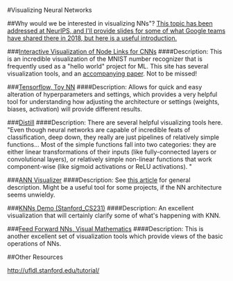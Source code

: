 #Visualizing Neural Networks

##Why would we be interested in visualizing NNs"? [This topic has been addressed at NeurIPS, and I'll provide slides for some of what Google teams have shared there in 2018, but here is a useful introduction.](https://www.analyticsvidhya.com/blog/2019/05/understanding-visualizing-neural-networks/)

###[Interactive Visualization of Node Links for CNNs](https://www.cs.ryerson.ca/~aharley/vis/fc/)
####Description: This is an incredible visualization of the MNIST number recognizer that is frequently used as a "hello world" project for ML.  This site has several visualization tools, and an [accompanying paper](https://www.cs.ryerson.ca/~aharley/vis/harley_vis_isvc15.pdf). Not to be missed!

###[Tensorflow, Toy NN](https://playground.tensorflow.org/)
####Description: Allows for quick and easy alteration of hyperparameters and settings, which provides a very helpful tool for understanding how adjusting the architecture or settings (weights, biases, activation) will provide different results.

###[Distill](https://distill.pub/2020/grand-tour/)
####Description: There are several helpful visualizing tools here. "Even though neural networks are capable of incredible feats of classification, deep down, they really are just pipelines of relatively simple functions... Most of the simple functions fall into two categories: they are either linear transformations of their inputs (like fully-connected layers or convolutional layers), or relatively simple non-linear functions that work component-wise (like sigmoid activations or ReLU activations). "

###[ANN Visualizer](https://github.com/Prodicode/ann-visualizer)
####Description: See [this article](https://towardsdatascience.com/visualizing-artificial-neural-networks-anns-with-just-one-line-of-code-b4233607209e) for general description. Might be a useful tool for some projects, if the NN architecture seems unwieldy.

###[KNNs Demo (Stanford_CS231)](http://vision.stanford.edu/teaching/cs231n-demos/knn/)
####Description: An excellent visualization that will certainly clarify some of what's happening with KNN.

###[Feed Forward NNs, Visual Mathematics](http://jalammar.github.io/feedforward-neural-networks-visual-interactive/)
####Description: This is another excellent set of visualization tools which provide views of the basic operations of NNs.


##Other Resources

http://ufldl.stanford.edu/tutorial/
